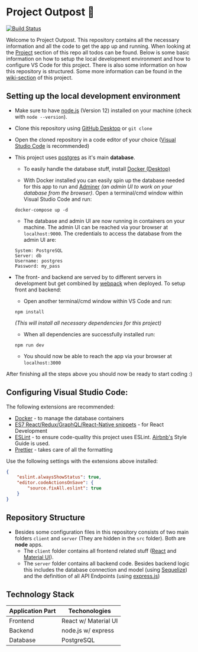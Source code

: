 # Project Outpost 🌿
[![Build Status](https://travis-ci.com/moritz158/project-outpost.svg?token=uTrfHuycA9MEVotDbaQq&branch=master)](https://travis-ci.com/moritz158/project-outpost)

Welcome to Project Outpost. This repository contains all the necessary information and all the code to get the app up and running. When looking at the [Project](https://github.com/moritz158/project-outpost/projects/1) section of this repo all todos can be found. Below is some basic information on how to setup the local development environment and how to configure VS Code for this project. There is also some information on how this repository is structured. Some more information can be found in the [wiki-section](https://github.com/moritz158/project-outpost/wiki) of this project.

## Setting up the local development environment
- Make sure to have [node.js](https://nodejs.org/en/) (Version 12) installed on your machine (check with `node --version`).

- Clone this repository using [GitHub Desktop](https://desktop.github.com) or `git clone`

- Open the cloned repository in a code editor of your choice ([Visual Studio Code](https://code.visualstudio.com/) is recommended)

- This project uses [postgres](https://www.postgresql.org) as it's main **database**. 

    - To easily handle the database stuff, install [Docker (Desktop)](https://docs.docker.com/docker-for-windows/release-notes/)

    - With Docker installed you can easily spin up the database needed for this app to run and [Adminer](https://www.adminer.org/de/) *(an admin UI to work on your database from the browser)*. 
    Open a terminal/cmd window within Visual Studio Code and run:
    ```
    docker-compose up -d
    ```
    - The database and admin UI are now running in containers on your machine. The admin UI can be reached via your browser at `localhost:9000`. The credentials to access the database from the admin UI are:
    ```
    System: PostgreSQL
    Server: db
    Username: postgres
    Password: my_pass
    ```

- The front- and backend are served by to different servers in development but get combined by [webpack](https://webpack.js.org/) when deployed. To setup front and backend:
  
  - Open another terminal/cmd window within VS Code and run:
  ```
  npm install
  ```
  *(This will install all necessary dependencies for this project)*

  - When all dependencies are successfully installed run:
  ```
  npm run dev
  ``` 
  - You should now be able to reach the app via your browser at `localhost:3000`

After finishing all the steps above you should now be ready to start coding :)

## Configuring Visual Studio Code:
The following extensions are recommended:
- [Docker](https://marketplace.visualstudio.com/items?itemName=ms-azuretools.vscode-docker) - to manage the database containers
- [ES7 React/Redux/GraphQL/React-Native snippets](https://marketplace.visualstudio.com/items?itemName=dsznajder.es7-react-js-snippets) - for React Development
- [ESLint](https://marketplace.visualstudio.com/items?itemName=dbaeumer.vscode-eslint) - to ensure code-quality this project uses ESLint. [Airbnb's](https://github.com/airbnb/javascript) Style Guide is used.
- [Prettier](https://marketplace.visualstudio.com/items?itemName=esbenp.prettier-vscode) - takes care of all the formatting

Use the following settings with the extensions above installed:
```json
{
    "eslint.alwaysShowStatus": true,
    "editor.codeActionsOnSave": {
        "source.fixAll.eslint": true
    }
}
```


## Repository Structure
- Besides some configuration files in this repository consists of two main folders `client` and `server` (They are hidden in the `src` folder). Both are **node** apps.
    - The `client` folder contains all frontend related stuff ([React](https://reactjs.org/) and [Material UI](https://material-ui.com/)).
    - The `server` folder contains all backend code. Besides backend logic this includes the database connection and model (using [Sequelize](https://sequelize.org/v5/)) and the definition of all API Endpoints (using [express.js](https://expressjs.com/))

## Technology Stack
| Application Part | Techonologies       |
| ---------------- | --------------------|
| Frontend         | React w/ Material UI|
| Backend          | node.js  w/ express | 
| Database         | PostgreSQL          |  
